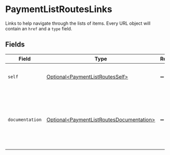 # PaymentListRoutesLinks

Links to help navigate through the lists of items. Every URL object will contain an `href` and a `type` field.


## Fields

| Field                                                                                                  | Type                                                                                                   | Required                                                                                               | Description                                                                                            |
| ------------------------------------------------------------------------------------------------------ | ------------------------------------------------------------------------------------------------------ | ------------------------------------------------------------------------------------------------------ | ------------------------------------------------------------------------------------------------------ |
| `self`                                                                                                 | [Optional\<PaymentListRoutesSelf>](../../models/operations/PaymentListRoutesSelf.md)                   | :heavy_minus_sign:                                                                                     | The URL to the current set of items.                                                                   |
| `documentation`                                                                                        | [Optional\<PaymentListRoutesDocumentation>](../../models/operations/PaymentListRoutesDocumentation.md) | :heavy_minus_sign:                                                                                     | In v2 endpoints, URLs are commonly represented as objects with an `href` and `type` field.             |